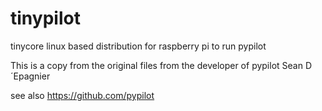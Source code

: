 # tinypilot
tinycore linux based distribution for raspberry pi to run pypilot

This is a copy from the original files from the developer of pypilot Sean D´Epagnier

see also https://github.com/pypilot
